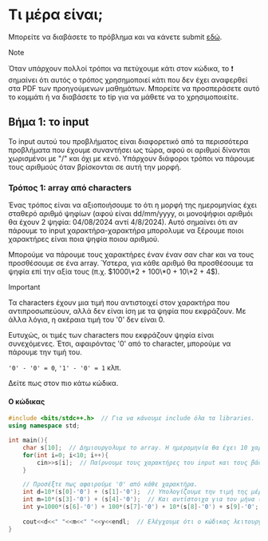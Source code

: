 # Τι μέρα είναι;
Μπορείτε να διαβάσετε το πρόβλημα και να κάνετε submit [εδώ](https://www.hackerrank.com/contests/easy-arrays/challenges/challenge-153).

> [!NOTE]
> Όταν υπάρχουν πολλοί τρόποι να πετύχουμε κάτι στον κώδικα, το ❗ σημαίνει ότι αυτός ο τρόπος χρησημοποιεί κάτι που δεν έχει αναφερθεί στα PDF των προηγούμενων μαθημάτων. Μπορείτε να προσπεράσετε αυτό το κομμάτι ή να διαβάσετε το tip για να μάθετε να το χρησιμοποιείτε.

## Βήμα 1: το input
Το input αυτού του προβλήματος είναι διαφορετικό από τα περισσότερα προβλήματα που έχουμε συναντήσει ως τώρα, αφού οι αριθμοί δίνονται χωρισμένοι με "/" και όχι με κενό. Υπάρχουν διάφοροι τρόποι να πάρουμε τους αριθμούς όταν βρίσκονται σε αυτή την μορφή.

### Τρόπος 1: array από characters
Ένας τρόπος είναι να αξιοποιήσουμε το ότι η μορφή της ημερομηνίας έχει σταθερό αριθμό ψηφίων (αφού είναι dd/mm/yyyy, οι μονοψήφιοι αριθμόι θα έχουν 2 ψηφία: 04/08/2024 αντί 4/8/2024). Αυτό σημαίνει ότι αν πάρουμε το input χαρακτήρα-χαρακτήρα μπορολυμε να ξέρουμε ποιοι χαρακτήρες είναι ποια ψηφία ποιου αριθμού.

Μπορούμε να πάρουμε τους χαρακτήρες έναν έναν σαν char και να τους προσθέσουμε σε ένα array. Ύστερα, για κάθε αριθμό θα προσθέσουμε τα ψηφία επί την αξία τους (π.χ. $1000\*2 + 100\*0 + 10\*2 + 4$).

> [!IMPORTANT]
> Τα characters έχουν μια τιμή που αντιστοιχεί στον χαρακτήρα που αντιπροσωπεύουν, αλλά δεν είναι ίση με τα ψηφία που εκφράζουν. Με άλλα λόγια, η ακέραια τιμή του '0' δεν είναι 0.
>
> Ευτυχώς, οι τιμές των characters που εκφράζουν ψηφία είναι συνεχόμενες. Έτσι, αφαιρόντας '0' από το character, μπορούμε να πάρουμε την τιμή του.
>
> `'0' - '0' = 0`, `'1' - '0' = 1` κλπ.
>
> Δείτε πως στον πιο κάτω κώδικα.

#### Ο κώδικας
```cpp
#include <bits/stdc++.h>  // Για να κάνουμε include όλα τα libraries.
using namespace std;

int main(){
    char s[10];  // Δημιουργολυμε το array. Η ημερομηνία θα έχει 10 χαρακτήρες (μαζί με τα /).
    for(int i=0; i<10; i++){
        cin>>s[i];  // Παίρνουμε τους χαρακτήρες του input και τους βάζουμε στο array.
    }

    // Προσέξτε πως αφαιρούμε '0' από κάθε χαρακτήρα.
    int d=10*(s[0]-'0') + (s[1]-'0');  // Υπολογίζουμε την τιμή της μέρας (πρώτα 2 ψηφία).
    int m=10*(s[3]-'0') + (s[4]-'0');  // Και αντίστοιχα για τον μήνα (4ο και 5ο ψηφίο).
    int y=1000*(s[6]-'0') + 100*(s[7]-'0') + 10*(s[8]-'0') + s[9]-'0';  // Και τέλος για την χρονιά (τελεφταία 4 ψηφία).
    
    cout<<d<<" "<<m<<" "<<y<<endl;  // Ελέγχουμε ότι ο κώδικας λειτουργεί σωστά τυπώνοντας τους αριθμούς που πήραμε.
}
```
